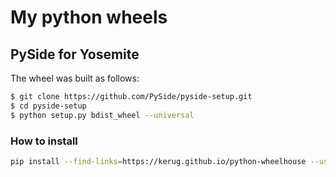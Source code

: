 My python wheels
================

PySide for Yosemite
--------------------

The wheel was built as follows:

```sh
$ git clone https://github.com/PySide/pyside-setup.git
$ cd pyside-setup
$ python setup.py bdist_wheel --universal
```

### How to install

```sh
pip install --find-links=https://kerug.github.io/python-wheelhouse --use-wheel --no-index --pre PySide
```
